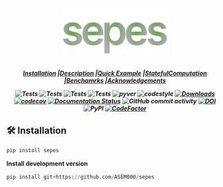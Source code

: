 <!-- <h1 align="center" style="font-family:Monospace" >Py🌲Class</h1> -->
<h5 align="center">
<img width="250px" src="docs/_static/logo.svg"> <br>

<br>

[**Installation**](#installation)
|[**Description**](#description)
|[**Quick Example**](#quick_example)
|[**StatefulComputation**](#stateful_computation)
|[**Benchamrks**](#more)
|[**Acknowledgements**](#acknowledgements)

![Tests](https://github.com/ASEM000/sepes/actions/workflows/test_default.yml/badge.svg)
![Tests](https://github.com/ASEM000/sepes/actions/workflows/test_jax.yml/badge.svg)
![Tests](https://github.com/ASEM000/sepes/actions/workflows/test_numpy.yml/badge.svg)
![Tests](https://github.com/ASEM000/sepes/actions/workflows/test_torch.yml/badge.svg)
![pyver](https://img.shields.io/badge/python-3.8%203.9%203.10%203.11_-blue)
![codestyle](https://img.shields.io/badge/codestyle-black-black)
[![Downloads](https://static.pepy.tech/badge/sepes)](https://pepy.tech/project/sepes)
[![codecov](https://codecov.io/gh/ASEM000/sepes/branch/main/graph/badge.svg?token=TZBRMO0UQH)](https://codecov.io/gh/ASEM000/sepes)
[![Documentation Status](https://readthedocs.org/projects/sepes/badge/?version=latest)](https://sepes.readthedocs.io/en/latest/?badge=latest)
![GitHub commit activity](https://img.shields.io/github/commit-activity/m/ASEM000/sepes)
[![DOI](https://zenodo.org/badge/512717921.svg)](https://zenodo.org/badge/latestdoi/512717921)
![PyPI](https://img.shields.io/pypi/v/sepes)
[![CodeFactor](https://www.codefactor.io/repository/github/asem000/sepes/badge)](https://www.codefactor.io/repository/github/asem000/sepes)

</h5>

## 🛠️ Installation<a id="installation"></a>

```python
pip install sepes
```

**Install development version**

```python
pip install git+https://github.com/ASEM000/sepes
```